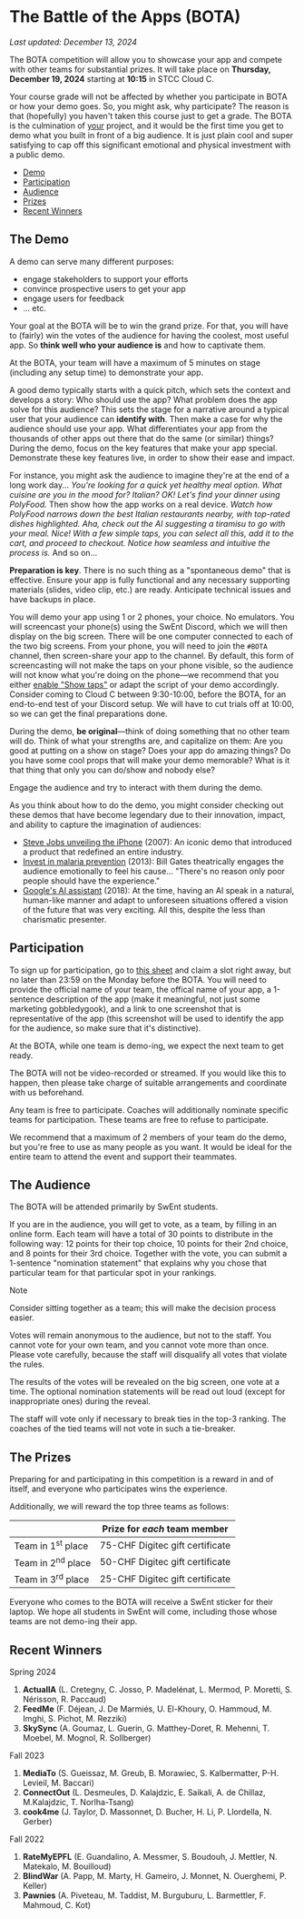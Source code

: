 # The Battle of the Apps (BOTA)

_Last updated: December 13, 2024_

The BOTA competition will allow you to showcase your app and compete with other teams for substantial prizes. It will take place on <b>Thursday, December 19, 2024</b> starting at <b>10:15</b> in STCC Cloud C.

Your course grade will not be affected by whether you participate in BOTA or how your demo goes. So, you might ask, why participate? The reason is that (hopefully) you haven't taken this course just to get a grade.
The BOTA is the culmination of <u>your</u> project, and it would be the first time you get to demo what you built in front of a big audience.
It is just plain cool and super satisfying to cap off this significant emotional and physical investment with a public demo.

- [Demo](#the-demo)
- [Participation](#participation)
- [Audience](#the-audience)
- [Prizes](#the-prizes)
- [Recent Winners](#recent-winners)

## The Demo

A demo can serve many different purposes:
- engage stakeholders to support your efforts
- convince prospective users to get your app
- engage users for feedback
- ... etc.

Your goal at the BOTA will be to win the grand prize.
For that, you will have to (fairly) win the votes of the audience for having the coolest, most useful app.
So **think well who your audience is** and how to captivate them.

At the BOTA, your team will have a maximum of 5 minutes on stage (including any setup time) to demonstrate your app. 

A good demo typically starts with a quick pitch, which sets the context and develops a story: Who should use the app? What problem does the app solve for this audience? 
This sets the stage for a narrative around a typical user that your audience can **identify with**.
Then make a case for why the audience should use your app.
What differentiates your app from the thousands of other apps out there that do the same (or similar) things?
During the demo, focus on the key features that make your app special.
Demonstrate these key features live, in order to show their ease and impact.

For instance, you might ask the audience to imagine they're at the end of a long work day... _You're looking for a quick yet healthy meal option.
What cuisine are you in the mood for? Italian? OK!
Let's find your dinner using PolyFood._
Then show how the app works on a real device.
_Watch how PolyFood narrows down the best Italian restaurants nearby, with top-rated dishes highlighted.
Aha, check out the AI suggesting a tiramisu to go with your meal. Nice!
With a few simple taps, you can select all this, add it to the cart, and proceed to checkout.
Notice how seamless and intuitive the process is._ And so on...

**Preparation is key**.
There is no such thing as a "spontaneous demo" that is effective.
Ensure your app is fully functional and any necessary supporting materials (slides, video clip, etc.) are ready.
Anticipate technical issues and have backups in place.

You will demo your app using 1 or 2 phones, your choice.
No emulators.
You will screencast your phone(s) using the SwEnt Discord, which we will then display on the big screen.
There will be one computer connected to each of the two big screens.
From your phone, you will need to join the `#BOTA` channel, then screen-share your app to the channel.
By default, this form of screencasting will not make the taps on your phone visible, so the audience will not know what you're doing on the phone&mdash;we recommend that you either [enable "Show taps"](https://support.screenpal.com/portal/en/kb/articles/show-finger-taps-when-recording-on-your-android-device) or adapt the script of your demo accordingly.
Consider coming to Cloud C between 9:30-10:00, before the BOTA, for an end-to-end test of your Discord setup.
We will have to cut trials off at 10:00, so we can get the final preparations done.

During the demo, **be original**&mdash;think of doing something that no other team will do.
Think of what your strengths are, and capitalize on them: Are you good at putting on a show on stage? Does your app do amazing things? Do you have some cool props that will make your demo memorable?
What is it that thing that only you can do/show and nobody else?

Engage the audience and try to interact with them during the demo.

As you think about how to do the demo, you might consider checking out these demos that have become legendary due to their innovation, impact, and ability to capture the imagination of audiences:
- [Steve Jobs unveiling the iPhone](https://www.youtube.com/watch?v=MnrJzXM7a6o) (2007): An iconic demo that introduced a product that redefined an entire industry. 
- [Invest in malaria prevention](https://youtu.be/ZLkbWUNQbgk?si=YWUxtMmuIRybRJoF&t=235) (2013): Bill Gates theatrically engages the audience emotionally to feel his cause... "There's no reason only poor people should have the experience."
- [Google's AI assistant](https://www.youtube.com/watch?v=D5VN56jQMWM) (2018): At the time, having an AI speak in a natural, human-like manner and adapt to unforeseen situations offered a vision of the future that was very exciting. All this, despite the less than charismatic presenter.


## Participation

To sign up for participation, go to [this sheet](https://docs.google.com/spreadsheets/d/1PFXokDA03V1tDupfZQT8e8qROSqU0c4d3duxX6rcYtw/edit?usp=sharing) and claim a slot right away, but no later than 23:59 on the Monday before the BOTA.
You will need to provide the official name of your team, the offical name of your app, a 1-sentence description of the app (make it meaningful, not just some marketing gobbledygook), and a link to one screenshot that is representative of the app (this screenshot will be used to identify the app for the audience, so make sure that it's distinctive).

At the BOTA, while one team is demo-ing, we expect the next team to get ready.

The BOTA will not be video-recorded or streamed. If you would like this to happen, then please take charge of suitable arrangements and coordinate with us beforehand.

Any team is free to participate.
Coaches will additionally nominate specific teams for participation. These teams are free to refuse to participate.

We recommend that a maximum of 2 members of your team do the demo, but you're free to use as many people as you want.
It would be ideal for the entire team to attend the event and support their teammates.

## The Audience 

The BOTA will be attended primarily by SwEnt students.

If you are in the audience, you will get to vote, as a team, by filling in an online form. Each team will have a total of 30 points to distribute in the following way: 12 points for their top choice, 10 points for their 2nd choice, and 8 points for their 3rd choice. Together with the vote, you can submit a 1-sentence "nomination statement" that explains why you chose that particular team for that particular spot in your rankings.

>[!NOTE]
> Consider sitting together as a team; this will make the decision process easier.

Votes will remain anonymous to the audience, but not to the staff. You cannot vote for your own team, and you cannot vote more than once. Please vote carefully, because the staff will disqualify all votes that violate the rules.

The results of the votes will be revealed on the big screen, one vote at a time. The optional nomination statements will be read out loud (except for inappropriate ones) during the reveal.

The staff will vote only if necessary to break ties in the top-3 ranking.
The coaches of the tied teams will not vote in such a tie-breaker.

## The Prizes

Preparing for and participating in this competition is a reward in and of itself, and everyone who participates wins the experience.

Additionally, we will reward the top three teams as follows:

|                              |   Prize for *each* team member  |
|------------------------------|---------------------------------|
| Team in 1<sup>st</sup> place | 75-CHF Digitec gift certificate |
| Team in 2<sup>nd</sup> place | 50-CHF Digitec gift certificate |
| Team in 3<sup>rd</sup> place | 25-CHF Digitec gift certificate |

Everyone who comes to the BOTA will receive a SwEnt sticker for their laptop. We hope all students in SwEnt will come, including those whose teams are not demo-ing their app.

## Recent Winners

Spring 2024
1. **ActualIA** (L. Cretegny, C. Josso, P. Madelénat, L. Mermod, P. Moretti, S. Nérisson, R. Paccaud)
2. **FeedMe** (F. Déjean, J. De Marmiés, U. El-Khoury, O. Hammoud, M. Imghi, S. Pichot, M. Rezziki)
3. **SkySync** (A. Goumaz, L. Guerin, G. Matthey-Doret, R. Mehenni, T. Moebel, M. Mognol, R. Sollberger)

Fall 2023
1. **MediaTo** (S. Gueissaz, M. Greub, B. Morawiec, S. Kalbermatter, P-H. Levieil, M. Baccari)
2. **ConnectOut** (L. Desmeules, D. Kalajdzic, E. Saikali, A. de Chillaz, M.Kalajdzic, T. Norlha-Tsang)
3. **cook4me** (J. Taylor, D. Massonnet, D. Bucher, H. Li, P. Llordella, N. Gerber)

Fall 2022
1. **RateMyEPFL** (E. Guandalino, A. Messmer, S. Boudouh, J. Mettler, N. Matekalo, M. Bouilloud)
2. **BlindWar** (A. Papp, M. Marty, H. Gameiro, J. Monnet, N. Ouerghemi, P. Keller)
3. **Pawnies** (A. Piveteau, M. Taddist, M. Burguburu, L. Barmettler, F. Mahmoud, C. Kot)
